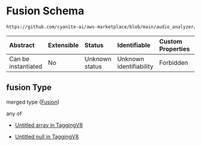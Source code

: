 # Fusion Schema

```txt
https://github.com/cyanite-ai/aws-marketplace/blob/main/audio_analyzer/schemes/marketplace_v1/schema/TaggingV8.schema.json#/$defs/SubgenreSegmentsV1/properties/fusion
```



| Abstract            | Extensible | Status         | Identifiable            | Custom Properties | Additional Properties | Access Restrictions | Defined In                                                                     |
| :------------------ | :--------- | :------------- | :---------------------- | :---------------- | :-------------------- | :------------------ | :----------------------------------------------------------------------------- |
| Can be instantiated | No         | Unknown status | Unknown identifiability | Forbidden         | Allowed               | none                | [TaggingV8.schema.json\*](../out/TaggingV8.schema.json "open original schema") |

## fusion Type

merged type ([Fusion](taggingv8-defs-subgenresegmentsv1-properties-fusion.md))

any of

* [Untitled array in TaggingV8](taggingv8-defs-subgenresegmentsv1-properties-fusion-anyof-0.md "check type definition")

* [Untitled null in TaggingV8](taggingv8-defs-subgenresegmentsv1-properties-fusion-anyof-1.md "check type definition")

